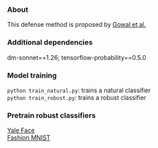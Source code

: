 ### About
This defense method is proposed by [Gowal et al.](https://github.com/deepmind/interval-bound-propagation)

### Additional dependencies
dm-sonnet==1.26;  tensorflow-probability==0.5.0

### Model training
`python train_natural.py`: trains a natural classifier  
`python train_robust.py`: trains a robust classifier

### Pretrain robust classifiers  
[Yale Face](http://www.princeton.edu/~liweis/privacy-vs-robustness/IBP_based_verify_yale_robust.zip)   
[Fashion MNIST](http://www.princeton.edu/~liweis/privacy-vs-robustness/IBP_based_verify_fmnist_robust.zip)
